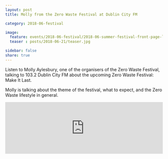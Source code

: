 ```yaml
---
layout: post
title: Molly from the Zero Waste Festival at Dublin City FM

category: 2018-06-festival

image:
  feature: events/2018-06-festival/2018-06-summer-festival-front-page-logo-1200x375.png
  teaser : posts/2018-06-21/teaser.jpg

sidebar: false
share: true
---
```


Listen to Molly Aylesbury, one of the organisers of the Zero Waste Festival, talking to 103.2 Dublin City FM about the upcoming Zero Waste Festival: Make It Last.

Molly is talking about the theme of the festival, what to expect, and the Zero Waste lifestyle in general.

<iframe width="100%" height="166" scrolling="no" frameborder="no" allow="autoplay" src="https://w.soundcloud.com/player/?url=https%3A//api.soundcloud.com/tracks/460866357&color=%23ff5500&auto_play=false&hide_related=false&show_comments=true&show_user=true&show_reposts=false&show_teaser=true"></iframe>
